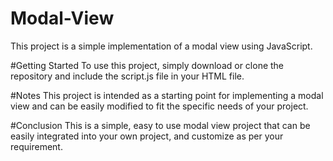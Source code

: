 # Modal-View
This project is a simple implementation of a modal view using JavaScript.

#Getting Started
To use this project, simply download or clone the repository and include the script.js file in your HTML file.

#Notes
This project is intended as a starting point for implementing a modal view and can be easily modified to fit the specific needs of your project.

#Conclusion
This is a simple, easy to use modal view project that can be easily integrated into your own project, and customize as per your requirement.
